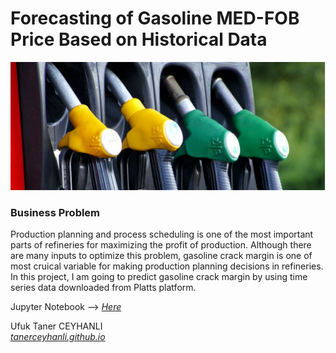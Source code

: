 # Forecasting of Gasoline MED-FOB Price Based on Historical Data

<p align="center">
  <img src="https://github.com/tanerceyhanli/Forecasting-of-Gasoline-MED-FOB-Price-Based-on-Historical-Data/blob/main/readme.png">
</p>

### Business Problem
Production planning and process scheduling is one of the most important parts of refineries for maximizing the profit of production. Although there are many inputs to optimize this problem, gasoline crack margin is one of most cruical variable for making production planning decisions in refineries. In this project, I am going to predict gasoline crack margin by using time series data downloaded from Platts platform.

Jupyter Notebook --> [*Here*](https://github.com/tanerceyhanli/Forecasting-of-Gasoline-MED-FOB-Price-Based-on-Historical-Data/blob/main/Forecasting-of-Gasoline-MED-FOB-Price-Based-on-Historical-Data.ipynb)

Ufuk Taner CEYHANLI <br>
[*tanerceyhanli.github.io*](https://tanerceyhanli.github.io)
